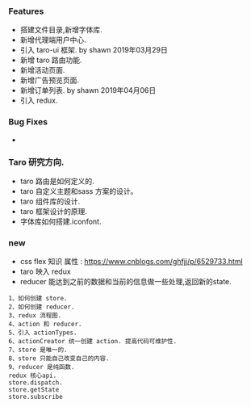 ### Features
* 搭建文件目录,新增字体库.
* 新增代理端用户中心.
* 引入 taro-ui 框架.  by shawn 2019年03月29日
* 新增 taro 路由功能.
* 新增活动页面.
* 新增广告预览页面.
* 新增订单列表.   by shawn 2019年04月06日
* 引入 redux.

### Bug Fixes
* 

### Taro 研究方向.
* taro 路由是如何定义的.
* taro 自定义主题和sass 方案的设计。
* taro 组件库的设计.
* taro 框架设计的原理.
* 字体库如何搭建.iconfont.

### new 
* css flex 知识 属性 : https://www.cnblogs.com/ghfjj/p/6529733.html
* taro 映入 redux
* reducer 能达到之前的数据和当前的信息做一些处理,返回新的state.

```
1、如何创建 store.
2、如何创建 reducer.
3、redux 流程图.
4、action 和 reducer.
5、引入 actionTypes.
6、actionCreator 统一创建 action. 提高代码可维护性.
7、store 是唯一的.
8、store 只能自己改变自己的内容.
9、reducer 是纯函数.
redux 核心api.
store.dispatch.
store.getState
store.subscribe
```
